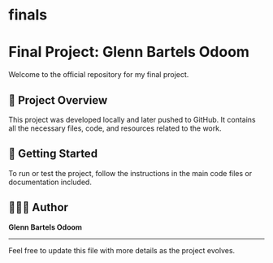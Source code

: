 # finals
# Final Project: Glenn Bartels Odoom

Welcome to the official repository for my final project.

## 📁 Project Overview
This project was developed locally and later pushed to GitHub. It contains all the necessary files, code, and resources related to the work.

## 🚀 Getting Started
To run or test the project, follow the instructions in the main code files or documentation included.

## 🧑🏽‍💻 Author
**Glenn Bartels Odoom**

---

Feel free to update this file with more details as the project evolves.
